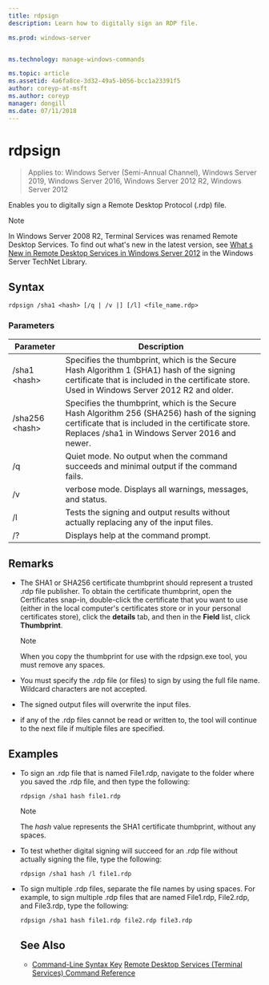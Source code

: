 ```yaml
---
title: rdpsign
description: Learn how to digitally sign an RDP file.

ms.prod: windows-server


ms.technology: manage-windows-commands

ms.topic: article
ms.assetid: 4a6fa8ce-3d32-49a5-b056-bcc1a23391f5
author: coreyp-at-msft
ms.author: coreyp
manager: dongill
ms.date: 07/11/2018
---
```

# rdpsign

> Applies to: Windows Server (Semi-Annual Channel), Windows Server 2019, Windows Server 2016, Windows Server 2012 R2, Windows Server 2012

Enables you to digitally sign a Remote Desktop Protocol (.rdp) file.


> [!NOTE]
> In Windows Server 2008 R2, Terminal Services was renamed Remote Desktop Services. To find out what's new in the latest version, see [What s New in Remote Desktop Services in Windows Server 2012](https://technet.microsoft.com/library/hh831527) in the Windows Server TechNet Library.

## Syntax
```
rdpsign /sha1 <hash> [/q | /v |] [/l] <file_name.rdp>
```

### Parameters

|Parameter|Description|
|-------|--------|
|/sha1 \<hash>|Specifies the thumbprint, which is the Secure Hash Algorithm 1 (SHA1) hash of the signing certificate that is included in the certificate store. Used in Windows Server 2012 R2 and older.|
|/sha256 \<hash>|Specifies the thumbprint, which is the Secure Hash Algorithm 256 (SHA256) hash of the signing certificate that is included in the certificate store. Replaces /sha1 in Windows Server 2016 and newer.|
|/q|Quiet mode. No output when the command succeeds and minimal output if the command fails.|
|/v|verbose mode. Displays all warnings, messages, and status.|
|/l|Tests the signing and output results without actually replacing any of the input files.|
|/?|Displays help at the command prompt.|

## Remarks
-   The SHA1 or SHA256 certificate thumbprint should represent a trusted .rdp file publisher. To obtain the certificate thumbprint, open the Certificates snap-in, double-click the certificate that you want to use (either in the local computer's certificates store or in your personal certificates store), click the **details** tab, and then in the **Field** list, click **Thumbprint**.

    > [!NOTE]
    > When you copy the thumbprint for use with the rdpsign.exe tool, you must remove any spaces.

-   You must specify the .rdp file (or files) to sign by using the full file name. Wildcard characters are not accepted.
-   The signed output files will overwrite the input files.
-   if any of the .rdp files cannot be read or written to, the tool will continue to the next file if multiple files are specified.

## <a name="BKMK_examples"></a>Examples
- To sign an .rdp file that is named File1.rdp, navigate to the folder where you saved the .rdp file, and then type the following:
  ```
  rdpsign /sha1 hash file1.rdp
  ```
  > [!NOTE]
  > The *hash* value represents the SHA1 certificate thumbprint, without any spaces.
- To test whether digital signing will succeed for an .rdp file without actually signing the file, type the following:
  ```
  rdpsign /sha1 hash /l file1.rdp
  ```
- To sign multiple .rdp files, separate the file names by using spaces. For example, to sign multiple .rdp files that are named File1.rdp, File2.rdp, and File3.rdp, type the following:
  ```
  rdpsign /sha1 hash file1.rdp file2.rdp file3.rdp
  ```
  ## See Also
  - [Command-Line Syntax Key](command-line-syntax-key.md)
  [Remote Desktop Services (Terminal Services) Command Reference](remote-desktop-services-terminal-services-command-reference.md)
